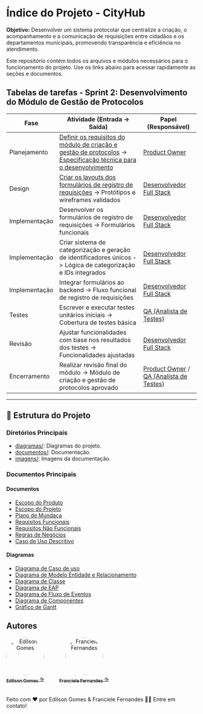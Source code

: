 
# Índice do Projeto - CityHub

**Objetivo:** 
Desenvolver um sistema protocolar que centralize a criação, o acompanhamento e a comunicação de requisições entre cidadãos e os departamentos municipais, promovendo transparência e eficiência no atendimento.


Este repositório contém todos os arquivos e módulos necessários para o funcionamento do projeto. Use os links abaixo para acessar rapidamente as seções e documentos.

## Tabelas de tarefas - Sprint 2: Desenvolvimento do Módulo de Gestão de Protocolos



| **Fase**          | **Atividade (Entrada -> Saída)**                                                                                       | **Papel (Responsável)**       |
|--------------------|-----------------------------------------------------------------------------------------------------------------------|--------------------------------|
| Planejamento       | [Definir os requisitos do módulo de criação e gestão de protocolos](documentos) -> [Especificação técnica para o desenvolvimento ](documentos/Caso-de-Uso-CityHub.md)     | [Product Owner](papeis/Product-Owner.md)        |
| Design             | [Criar os layouts dos formulários de registro de requisições](documentos/Caso-de-Uso-CityHub.md) -> Protótipos e wireframes validados                     | [Desenvolvedor Full Stack](papeis/desenvolvedor-FullStack.md)      |
| Implementação      | Desenvolver os formulários de registro de requisições -> Formulários funcionais                                       | [Desenvolvedor Full Stack](papeis/desenvolvedor-FullStack.md)         |
| Implementação      | Criar sistema de categorização e geração de identificadores únicos -> Lógica de categorização e IDs integrados       | [Desenvolvedor Full Stack](papeis/desenvolvedor-FullStack.md)          |
| Implementação      | Integrar formulários ao backend -> Fluxo funcional de registro de requisições                                         | [Desenvolvedor Full Stack](papeis/desenvolvedor-FullStack.md)       |
| Testes             | Escrever e executar testes unitários iniciais -> Cobertura de testes básica                                           | [QA (Analista de Testes)](papeis/QA.md)         |
| Revisão            | Ajustar funcionalidades com base nos resultados dos testes -> Funcionalidades ajustadas                              | [Desenvolvedor Full Stack](papeis/desenvolvedor-FullStack.md) |
| Encerramento       | Realizar revisão final do módulo -> Módulo de criação e gestão de protocolos aprovado                                | [Product Owner](papeis/Product-Owner.md) / [QA (Analista de Testes)](papeis/QA.md)             |

---

## 📂 Estrutura do Projeto

### **Diretórios Principais**

- [diagramas/](./diagramas): Diagramas do projeto.
- [documentos/](./documentos): Documentação.
- [imagens/](./imagens): Imagens da documentação.


### **Documentos Principais**


#### Documentos

- [Escopo do Produto](./Escopo-Produto.md)
- [Escopo do Projeto](./Escopo-Projeto.md)
- [Plano de Mundaça](./documentos/documento-mudanca-git.md)
- [Requisitos Funcionais](./documentos/Requisitos-Funcionais-CityHub.md)
- [Requisitos Não Funcionais](./documentos/Requisitos-Funcionais-CityHub.md)
- [Regras de Negócios](./documentos/Regras-de-Negócios-CityHub.md)
- [Caso de Uso Descritivo](./documentos/Caso-de-Uso-CityHub.md)


#### Diagramas

- [Diagrama de Caso de uso](./imagens/Diagrama-Caso-de-Uso.png)
- [Diagrama de Modelo Entidade e Relacionamento](./diagramas/Modelo-Entidade-Relacionamento.md)
- [Diagrama de Classe](./diagramas/Diagrama-Classes.md)
- [Diagrama de EAP](./diagramas/Diagrama-EAP.md)
- [Diagrama de Fluxo de Eventos](./diagramas/Diagrama-Fluxo-Eventos.md)
- [Diagrama de Componentes](./diagramas/Diagrama_Componentes.md)
- [Gráfico de Gantt](./imagens/Gráfico-Gantt.jpeg)



## **Autores**
<div style="display: flex; gap: 20px; align-items: center;">
  <div style="text-align: center;">
    <a href="https://github.com/Edilson-Gomes">
      <img style="border-radius: 50%;" src="https://avatars.githubusercontent.com/u/92894294?v=4" width="100px;" alt="Edilson Gomes" />
      <br />
      <sub><b>Edilson Gomes</b></sub>
    </a>
    <a href="https://github.com/Edilson-Gomes" title="GitHub">☕</a>
  </div>
<br />
  <div style="text-align: center;">
    <a href="https://github.com/Francielefernandes06">
      <img style="border-radius: 50%;" src="https://avatars.githubusercontent.com/u/76757362?s=400&u=684d36af428031c5325f144e85574faa68f9b60f&v=4" width="100px;" alt="Franciele Fernandes" />
      <br />
      <sub><b>Franciele Fernandes</b></sub>
    </a>
    <a href="https://github.com/Francielefernandes06" title="GitHub">☕</a>
  </div>
</div>
<br/>



Feito com ❤️ por Edilson Gomes & Franciele Fernandes 👋🏽 Entre em contato!
